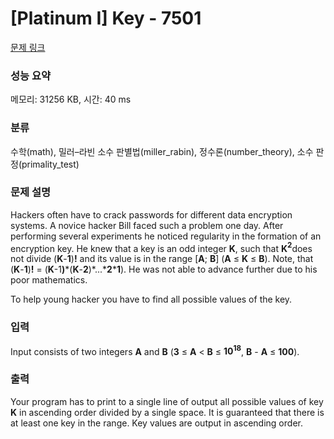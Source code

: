 # [Platinum I] Key - 7501 

[문제 링크](https://www.acmicpc.net/problem/7501) 

### 성능 요약

메모리: 31256 KB, 시간: 40 ms

### 분류

수학(math), 밀러–라빈 소수 판별법(miller_rabin), 정수론(number_theory), 소수 판정(primality_test)

### 문제 설명

<p>Hackers often have to crack passwords for different data encryption systems. A novice hacker Bill faced such a problem one day. After performing several experiments he noticed regularity in the formation of an encryption key. He knew that a key is an odd integer <strong>K</strong>, such that <strong>K</strong><strong><sup>2</sup></strong>does not divide (<strong>K</strong>-<strong>1</strong>)<strong>!</strong> and its value is in the range [<strong>A</strong>; <strong>B</strong>] (<strong>A</strong> ≤ <strong>K</strong> ≤ <strong>B</strong>). Note, that (<strong>K</strong>-<strong>1</strong>)<strong>!</strong> = (<strong>K</strong>-1<strong>)</strong>*(<strong>K</strong>-<strong>2</strong>)*...*<strong>2</strong>*<strong>1</strong>). He was not able to advance further due to his poor mathematics.</p>

<p>To help young hacker you have to find all possible values of the key.</p>

### 입력 

 <p>Input consists of two integers <strong>A</strong> and <strong>B</strong> (<strong>3</strong> ≤ <strong>A</strong> < <strong>B</strong> ≤ <strong>10<sup>18</sup></strong>, <strong>B</strong> - <strong>A</strong> ≤ <strong>100</strong>).</p>

### 출력 

 <p>Your program has to print to a single line of output all possible values of key <strong>K</strong> in ascending order divided by a single space. It is guaranteed that there is at least one key in the range. Key values are output in ascending order.</p>

